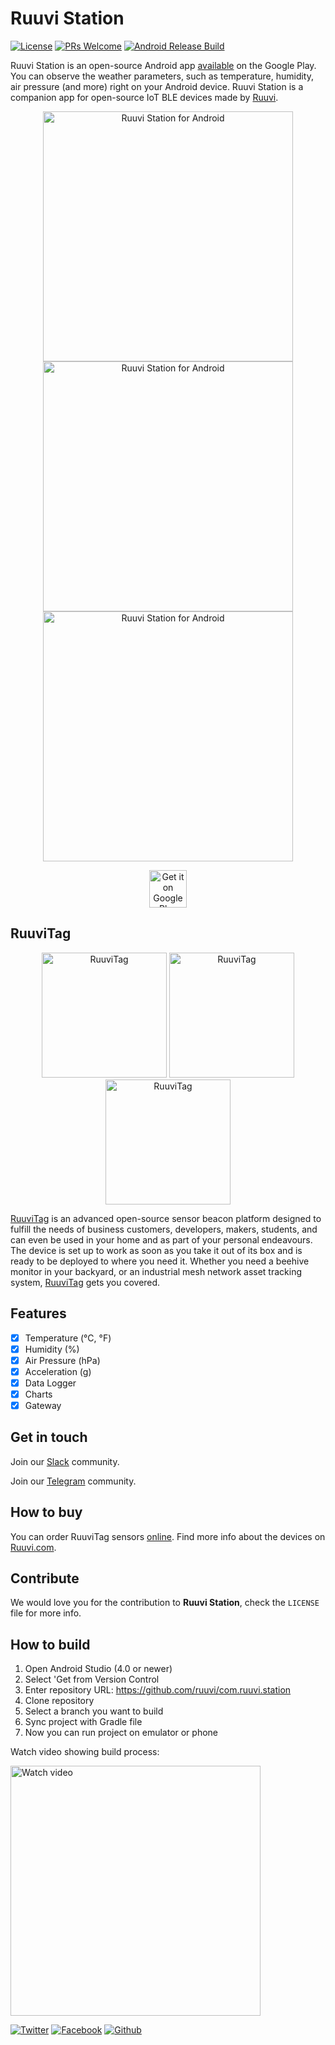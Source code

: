 # Ruuvi Station

[![License][license-image]][license-url]
[![PRs Welcome](https://img.shields.io/badge/PRs-welcome-brightgreen.svg?style=flat-square)](http://makeapullrequest.com)
[![Android Release Build](https://github.com/ruuvi/com.ruuvi.station/actions/workflows/buildRelease.yml/badge.svg?branch=dev)](https://github.com/ruuvi/com.ruuvi.station/actions/workflows/buildRelease.yml)

Ruuvi Station is an open-source Android app [available](https://play.google.com/store/apps/details?id=com.ruuvi.station) on the Google Play. You can observe the weather parameters, such as temperature, humidity, air pressure (and more) right on your Android device. Ruuvi Station is a companion app for open-source IoT BLE devices made by [Ruuvi](https://ruuvi.com).

<p align="center">
  <img src="/docs/screenshot0.jpg?raw=true" alt="Ruuvi Station for Android" height="400"/>
  <img src="/docs/screenshot1.jpg?raw=true" alt="Ruuvi Station for Android" height="400"/>
  <img src="/docs/screenshot2.jpg?raw=true" alt="Ruuvi Station for Android" height="400"/>
</p>

<p align="center">
  <a href='https://play.google.com/store/apps/details?id=com.ruuvi.station'><img alt='Get it on Google Play' height='60' src='docs/google-play-badge.png'/></a>
</p>

## RuuviTag

<p align="center">
  <a href="https://shop.ruuvi.com"><img src="/docs/ruuvitag-enclosure-open.jpg?raw=true" alt="RuuviTag" height="200"/></a>
  <a href="https://shop.ruuvi.com"><img src="/docs/ruuvitag1.jpg?raw=true" alt="RuuviTag" height="200"/></a>
  <a href="https://shop.ruuvi.com"><img src="/docs/ruuvitag2.jpg?raw=true" alt="RuuviTag" height="200"/></a>
</p>

[RuuviTag](https://ruuvi.com) is an advanced open-source sensor beacon platform designed to fulfill the needs of business customers, developers, makers, students, and can even be used in your home and as part of your personal endeavours. The device is set up to work as soon as you take it out of its box and is ready to be deployed to where you need it. Whether you need a beehive monitor in your backyard, or an industrial mesh network asset tracking system, [RuuviTag](https://ruuvi.com) gets you covered. 

## Features

- [x] Temperature (°C, °F)
- [x] Humidity (%)
- [x] Air Pressure (hPa)
- [x] Acceleration (g)
- [x] Data Logger
- [x] Charts
- [x] Gateway

## Get in touch

Join our [Slack](https://slack.ruuvi.com) community. 

Join our [Telegram](https://t.me/ruuvicom) community. 

## How to buy

You can order RuuviTag sensors [online](https://shop.ruuvi.com). Find more info about the devices on [Ruuvi.com](https://ruuvi.com). 

## Contribute

We would love you for the contribution to **Ruuvi Station**, check the ``LICENSE`` file for more info.

## How to build

1. Open Android Studio (4.0 or newer)
2. Select 'Get from Version Control
3. Enter repository URL: https://github.com/ruuvi/com.ruuvi.station
4. Clone repository
5. Select a branch you want to build
6. Sync project with Gradle file
7. Now you can run project on emulator or phone

Watch video showing build process:

<a href="https://www.youtube.com/watch?v=1sXIASGXaaw"><img src="/docs/playvideo.png?raw=true" alt="Watch video" height="400"/></a>


<!-- Please don't remove this: Grab your social icons from https://github.com/carlsednaoui/gitsocial -->

[![Twitter][twitter-image]][twitter]
[![Facebook][facebook-image]][facebook]
[![Github][github-image]][github]

[github-image]:http://i.imgur.com/0o48UoR.png
[github]:https://github.com/ruuvi
[facebook-image]:http://i.imgur.com/P3YfQoD.png
[facebook]:https://www.facebook.com/ruuvi.cc/
[twitter-image]:http://i.imgur.com/tXSoThF.png
[twitter]:https://twitter.com/ruuvicom
[license-image]: https://img.shields.io/badge/License-BSD-blue.svg
[license-url]: LICENSE
